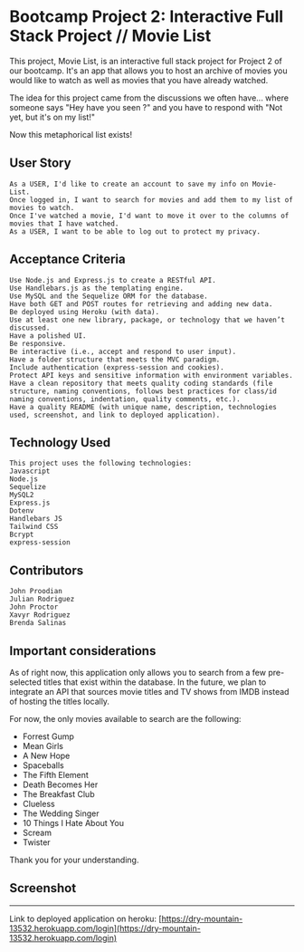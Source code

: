 # Bootcamp Project 2: Interactive Full Stack Project  // Movie List

This project, Movie List, is an interactive full stack project for Project 2 of our bootcamp. It's an app that allows you to host an archive of movies you would like to watch as well as movies that you have already watched.  

The idea for this project came from the discussions we often have... where someone says "Hey have you seen <movie>?" and you have to respond with "Not yet, but it's on my list!"  

Now this metaphorical list exists!

## User Story

```
As a USER, I'd like to create an account to save my info on Movie-List.
Once logged in, I want to search for movies and add them to my list of movies to watch.
Once I've watched a movie, I'd want to move it over to the columns of movies that I have watched.
As a USER, I want to be able to log out to protect my privacy.
```

## Acceptance Criteria

```
Use Node.js and Express.js to create a RESTful API.  
Use Handlebars.js as the templating engine.  
Use MySQL and the Sequelize ORM for the database.  
Have both GET and POST routes for retrieving and adding new data.  
Be deployed using Heroku (with data).  
Use at least one new library, package, or technology that we haven’t discussed.  
Have a polished UI.  
Be responsive.  
Be interactive (i.e., accept and respond to user input).  
Have a folder structure that meets the MVC paradigm.  
Include authentication (express-session and cookies).  
Protect API keys and sensitive information with environment variables.  
Have a clean repository that meets quality coding standards (file structure, naming conventions, follows best practices for class/id naming conventions, indentation, quality comments, etc.).  
Have a quality README (with unique name, description, technologies used, screenshot, and link to deployed application).  

```

## Technology Used
```
This project uses the following technologies:  
Javascript  
Node.js  
Sequelize  
MySQL2  
Express.js  
Dotenv  
Handlebars JS
Tailwind CSS
Bcrypt
express-session
```

## Contributors

```
John Proodian  
Julian Rodriguez  
John Proctor  
Xavyr Rodriguez  
Brenda Salinas  

```
## Important considerations

As of right now, this application only allows you to search from a few pre-selected titles that exist within the database. In the future, we plan to integrate an API that sources movie titles and TV shows from IMDB instead of hosting the titles locally.

For now, the only movies available to search are the following:
* Forrest Gump  
* Mean Girls  
* A New Hope  
* Spaceballs  
* The Fifth Element  
* Death Becomes Her  
* The Breakfast Club  
* Clueless  
* The Wedding Singer  
* 10 Things I Hate About You  
* Scream  
* Twister  

Thank you for your understanding.


## Screenshot

____________________________________________________________________________________________________

Link to deployed application on heroku: [https://dry-mountain-13532.herokuapp.com/login](https://dry-mountain-13532.herokuapp.com/login)
